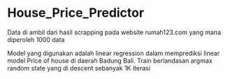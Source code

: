 # House_Price_Predictor
Data di ambil dari hasil scrapping pada website rumah123.com
yang mana diperoleh 1000 data

Model yang digunakan adalah linear regression dalam memprediksi linear model
Price of house di daerah Badung Bali. Train berlandasan argmax random state yang 
di descent sebanyak 1K iterasi
